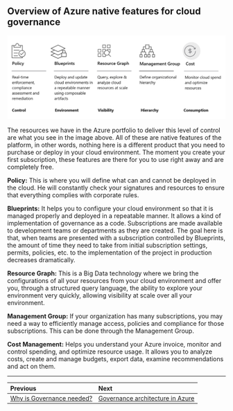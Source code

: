 ## Overview of Azure native features for cloud governance

![native tools](../images/overview-native-tools.png)

The resources we have in the Azure portfolio to deliver this level of control are what you see in the image above. All of these are native features of the platform, in other words, nothing here is a different product that you need to purchase or deploy in your cloud environment. The moment you create your first subscription, these features are there for you to use right away and are completely free.

**Policy:** This is where you will define what can and cannot be deployed in the cloud. He will constantly check your signatures and resources to ensure that everything complies with corporate rules.

**Blueprints:** It helps you to configure your cloud environment so that it is managed properly and deployed in a repeatable manner. It allows a kind of implementation of governance as a code. Subscriptions are made available to development teams or departments as they are created. The goal here is that, when teams are presented with a subscription controlled by Blueprints, the amount of time they need to take from initial subscription settings, permits, policies, etc. to the implementation of the project in production decreases dramatically.

**Resource Graph:** This is a Big Data technology where we bring the configurations of all your resources from your cloud environment and offer you, through a structured query language, the ability to explore your environment very quickly, allowing visibility at scale over all your environment.

**Management Group:** If your organization has many subscriptions, you may need a way to efficiently manage access, policies and compliance for those subscriptions. This can be done through the Management Group.

**Cost Management:** Helps you understand your Azure invoice, monitor and control spending, and optimize resource usage. It allows you to analyze costs, create and manage budgets, export data, examine recommendations and act on them.

---

Previous| Next | 
:----- |:-----
[Why is Governance needed?](/guide/governance-needed.md)  | [Governance architecture in Azure](/guide/governance-architecture.md)
